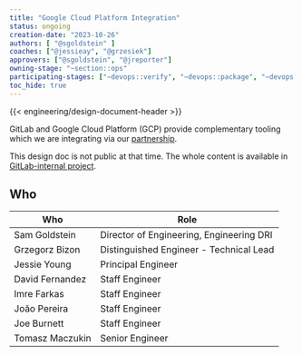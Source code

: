 ```yaml
---
title: "Google Cloud Platform Integration"
status: ongoing
creation-date: "2023-10-26"
authors: [ "@sgoldstein" ]
coaches: ["@jessieay", "@grzesiek"]
approvers: ["@sgoldstein", "@jreporter"]
owning-stage: "~section::ops"
participating-stages: ["~devops::verify", "~devops::package", "~devops::govern"]
toc_hide: true
---
```


{{< engineering/design-document-header >}}

GitLab and Google Cloud Platform (GCP) provide complementary tooling which we
are integrating via our [partnership](https://about.gitlab.com/blog/2023/08/29/gitlab-google-partnership-s3c/).

This design doc is not public at that time. The whole content is
available in [GitLab-internal project](https://gitlab.com/gitlab-org/architecture/gitlab-gcp-integration/design-doc).

## Who

<!-- vale gitlab.Spelling = NO -->

| Who             | Role |
|-----------------|------|
| Sam Goldstein   | Director of Engineering, Engineering DRI |
| Grzegorz Bizon  | Distinguished Engineer - Technical Lead |
| Jessie Young    | Principal Engineer |
| David Fernandez | Staff Engineer |
| Imre Farkas     | Staff Engineer |
| João Pereira    | Staff Engineer |
| Joe Burnett     | Staff Engineer |
| Tomasz Maczukin | Senior Engineer |

<!-- vale gitlab.Spelling = YES -->
